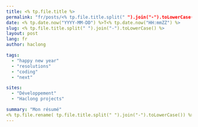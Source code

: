```yaml
---
title: <% tp.file.title %>
permalink: "fr/posts/<% tp.file.title.split(" ").join("-").toLowerCase() %>.html"
date: <% tp.date.now("YYYY-MM-DD") %>T<% tp.date.now("HH:mmZZ") %>
slug: <% tp.file.title.split(" ").join("-").toLowerCase() %>
layout: post
lang: fr
author: haclong

tags:
  - "happy new year"
  - "resolutions"
  - "coding"
  - "next"

sites:
  - "Développement"
  - "Haclong projects"

summary: "Mon résumé"
<% tp.file.rename( tp.file.title.split(" ").join("-").toLowerCase()) %>
---
```

